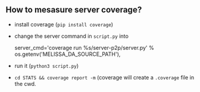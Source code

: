 ## How to mesasure server coverage?

- install coverage (`pip install coverage`)

- change the server command in `script.py` into

    server_cmd='coverage run %s/server-p2p/server.py' % os.getenv('MELISSA_DA_SOURCE_PATH'),

- run it (`python3 script.py`)

- `cd STATS && coverage report -m` (coverage will create a `.coverage` file in the cwd.

